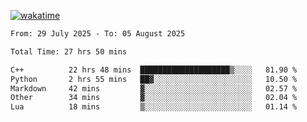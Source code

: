 [![wakatime](https://wakatime.com/badge/user/ef685785-b2de-4416-b5c6-df540c453238.svg)](https://wakatime.com/@ef685785-b2de-4416-b5c6-df540c453238)

<!--START_SECTION:waka-->

```txt
From: 29 July 2025 - To: 05 August 2025

Total Time: 27 hrs 50 mins

C++          22 hrs 48 mins  ████████████████████▒░░░░   81.90 %
Python       2 hrs 55 mins   ██▓░░░░░░░░░░░░░░░░░░░░░░   10.50 %
Markdown     42 mins         ▓░░░░░░░░░░░░░░░░░░░░░░░░   02.57 %
Other        34 mins         ▓░░░░░░░░░░░░░░░░░░░░░░░░   02.04 %
Lua          18 mins         ▒░░░░░░░░░░░░░░░░░░░░░░░░   01.14 %
```

<!--END_SECTION:waka-->
